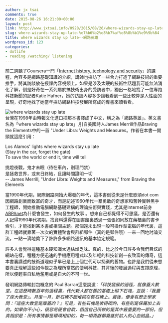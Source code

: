 ```yaml
---
author: jx tsai
comments: true
date: 2015-08-26 16:21:00+00:00
layout: post
link: http://www.jxtsai.info/0928/2015/08/26/where-wizards-stay-up-late-%e7%b6%b2%e8%b7%af%e8%8b%b1%e9%9b%84/
slug: where-wizards-stay-up-late-%e7%b6%b2%e8%b7%af%e8%8b%b1%e9%9b%84
title: where wizards stay up late--網路英雄
wordpress_id: 123
categories:
- dotlife
- reading /watching/ listening
---
```


前二週聽了Coursera一門「[Internet history, technology and security](https://www.coursera.org/learn/internet-history)」的課程，內容多是網路基礎知識的介紹，講師也採訪了一些合力打造了網路技術的重要推手，將其訪談放在授課內容視頻上。如果是涉及太硬的技術性話題我可能無法消化了解，倒是好奇在一系列屬於搞技術出身的受訪者中，獨出一格地找了一位專跑科技新聞的記者Katie Hafner，她的訪談內容多少讓我看到一些比較算是人性面的呈現，好奇地找了她當年採訪網路科技發展所寫成的專書來讀看看。  
  
![where wizards stay up late](https://2.bp.blogspot.com/-Uvko23kkv34/V35u6uhrl6I/AAAAAAAAKW8/yWnwlqFIiIA_7vK-Cz-ZuIdB4QfyN3D6QCLcB/s1600/wizards.jpeg)  
台灣在1998年由時報文化進口把那本書譯成了中文，稱之為「網路英雄」。英文書名為「where wizards stay up late」,引自美國詩人James Merrill作品Braving the Elements中的一首 "Under Libra:  Weights and Measures。作者在本書一開頭就這麼引用：  
  
Los Alamos' lights where wizards stay up late  
(Stay in the car, forget the gate)  
To save the world or end it, time will tell  
  
挑燈夜戰，鬼才未眠（待在車內，別理門禁）  
是拯救世界，或末日終結，且讓時間證明一切  
-- James Merrill, "Under Libra:  Weights and Measures," from Braving the Elements  
  
當1990年代期，網際網路開始大爆發的年代，這本書倒從未是什麼歌頌dot com因網路創業而致富的奇才，而是記述1960年代一羣勇敢的奇想家和苦幹實幹黑手工程師，開始推動電腦網路基礎建構的理論技術與實踐，尤其是Internet前身[ARPAnet](https://zh.wikipedia.org/wiki/ARPANET)為什麼會發生，如何發生的故事 。想來自己都覺得不可思議，是否還有人記得1990年代初期，找資料還得在圖書館裏透過一張張如同放在藥櫃裏的書卡索引，才能找到某本書或相關主題。那個還未出現一般可操作型電腦的年代裏，這群工程師就靠著一次次的實體聚會與群組郵件（真的是郵件哦）一來一回地討論交流，一點一滴地奠下了許許多多網路通訊的基本協定規範。  
  
許多人會覺得這種基本硬知識太過枯燥乏味。真的，比之於今日許多令我們目炫的網站花樣，種種方便迅速的手機應用程式以及年輕的科技新創一夜致富的傳奇，這本書裏講述的技術道理似乎早已是上上個世代可以抦棄的舊物。也許是我們從未想要真正理解這些如今視之為理所當然的便利科技，其背後的發展過程與支撐原理，所以便輕率自私地濫用或是自大的不可一世。  
  
發明網路傳輸封包概念的 Paul Barran這麼說道：_「科技發展的過程，就像蓋大教堂。在這歷時數百年的過程裏，代代新人都在舊的基礎上砌下石塊，並說：『我蓋了座大教堂』。月復一月，新石塊不斷堆砌在舊石塊上。最後，便會有歷史學家問：『這座大教堂是誰蓋的？』可是，有些石塊是彼得砌的，有些則是保羅加上去的。如果你不小心，很容易便會自欺，相信自己所做的是其中最重要的一部份。但真相卻是：所有事情都是環環相扣的，每一項貢獻都奠基於前人的心血結晶。」_
